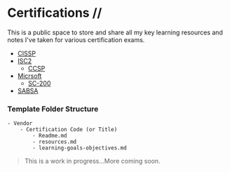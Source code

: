 # Certifications //

This is a public space to store and share all my key learning resources and notes I've taken for various certification exams. 

  - [CISSP](/CISSP/readme.md)
  - [ISC2](/ISC2/)
    - [CCSP](/ISC2/CCSP/)
  - [Micrsoft](/Microsoft/)
    - [SC-200](/Microsoft/sc-200/)
  - [SABSA](/SABSA/)

### Template Folder Structure
    - Vendor
        - Certification Code (or Title)
            - Readme.md
            - resources.md
            - learning-goals-objectives.md


> This is a work in progress...More coming soon.

